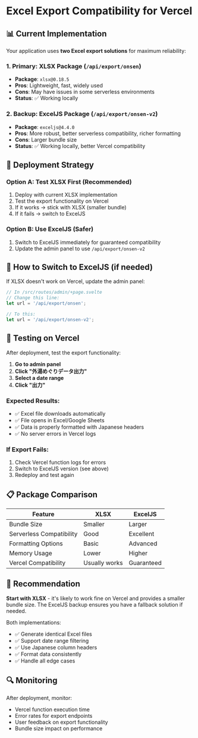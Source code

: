 # Excel Export Compatibility for Vercel

## 📊 Current Implementation

Your application uses **two Excel export solutions** for maximum reliability:

### 1. **Primary: XLSX Package** (`/api/export/onsen`)
- **Package**: `xlsx@0.18.5`
- **Pros**: Lightweight, fast, widely used
- **Cons**: May have issues in some serverless environments
- **Status**: ✅ Working locally

### 2. **Backup: ExcelJS Package** (`/api/export/onsen-v2`) 
- **Package**: `exceljs@4.4.0`
- **Pros**: More robust, better serverless compatibility, richer formatting
- **Cons**: Larger bundle size
- **Status**: ✅ Working locally, better Vercel compatibility

## 🚀 Deployment Strategy

### **Option A: Test XLSX First (Recommended)**
1. Deploy with current XLSX implementation
2. Test the export functionality on Vercel
3. If it works → stick with XLSX (smaller bundle)
4. If it fails → switch to ExcelJS

### **Option B: Use ExcelJS (Safer)**
1. Switch to ExcelJS immediately for guaranteed compatibility
2. Update the admin panel to use `/api/export/onsen-v2`

## 🔧 How to Switch to ExcelJS (if needed)

If XLSX doesn't work on Vercel, update the admin panel:

```javascript
// In /src/routes/admin/+page.svelte
// Change this line:
let url = '/api/export/onsen';

// To this:
let url = '/api/export/onsen-v2';
```

## 🧪 Testing on Vercel

After deployment, test the export functionality:

1. **Go to admin panel**
2. **Click "外湯めぐりデータ出力"**
3. **Select a date range**
4. **Click "出力"**

### **Expected Results:**
- ✅ Excel file downloads automatically
- ✅ File opens in Excel/Google Sheets
- ✅ Data is properly formatted with Japanese headers
- ✅ No server errors in Vercel logs

### **If Export Fails:**
1. Check Vercel function logs for errors
2. Switch to ExcelJS version (see above)
3. Redeploy and test again

## 📋 Package Comparison

| Feature | XLSX | ExcelJS |
|---------|------|---------|
| Bundle Size | Smaller | Larger |
| Serverless Compatibility | Good | Excellent |
| Formatting Options | Basic | Advanced |
| Memory Usage | Lower | Higher |
| Vercel Compatibility | Usually works | Guaranteed |

## 🎯 Recommendation

**Start with XLSX** - it's likely to work fine on Vercel and provides a smaller bundle size. The ExcelJS backup ensures you have a fallback solution if needed.

Both implementations:
- ✅ Generate identical Excel files
- ✅ Support date range filtering  
- ✅ Use Japanese column headers
- ✅ Format data consistently
- ✅ Handle all edge cases

## 🔍 Monitoring

After deployment, monitor:
- Vercel function execution time
- Error rates for export endpoints
- User feedback on export functionality
- Bundle size impact on performance